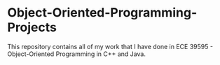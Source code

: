 # Object-Oriented-Programming-Projects
This repository contains all of my work that I have done in ECE 39595 - Object-Oriented Programming in C++ and Java.
